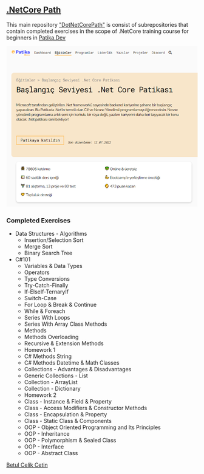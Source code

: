 ## [.NetCore Path](https://app.patika.dev/paths/baslangic-seviyesi-net-core-patikasi)
This main repository ["DotNetCorePath"](https://github.com/celikbet/DotNetCorePath) is consist of subrepositories that contain completed exercises in the scope of .NetCore training course for beginners in [Patika.Dev](https://app.patika.dev/paths)

![.NetCorePath](https://github.com/celikbet/DotNetCorePath/blob/main/netcorepath.png)

### Completed Exercises
* Data Structures - Algorithms 
    * Insertion/Selection Sort
    * Merge Sort
    * Binary Search Tree
* C#101
    * Variables & Data Types
    * Operators
    * Type Conversions
    * Try-Catch-Finally
    * If-ElseIf-TernaryIf
    * Switch-Case
    * For Loop & Break & Continue
    * While & Foreach
    * Series With Loops
    * Series With Array Class Methods
    * Methods
    * Methods Overloading
    * Recursive & Extension Methods
    * Homework 1
    * C# Methods String
    * C# Methods Datetime & Math Classes
    * Collections - Advantages & Disadvantages
    * Generic Collections - List
    * Collection - ArrayList
    * Collection - Dictionary
    * Homework 2
    * Class - Instance & Field & Property
    * Class - Access Modifiers & Constructor Methods
    * Class - Encapsulation & Property
    * Class - Static Class & Components
    * OOP - Object Oriented Programming and Its Principles
    * OOP - Inheritance
    * OOP - Polymorphism & Sealed Class
    * OOP - Interface
    * OOP - Abstract Class


[Betul Celik Cetin](https://app.patika.dev/celikbet)
